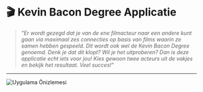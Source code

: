 # 🎬 Kevin Bacon Degree Applicatie

> _"Er wordt gezegd dat je van de ene filmacteur naar een andere kunt gaan via maximaal zes connecties op basis van films waarin ze samen hebben gespeeld. Dit wordt ook wel de Kevin Bacon Degree genoemd. Denk je dat dit klopt? Wil je het uitproberen? Dan is deze applicatie echt iets voor jou! Kies gewoon twee acteurs uit de vakjes en bekijk het resultaat. Veel succes!"_

---

![Uygulama Önizlemesi](assets/kevinapp.PNG)
